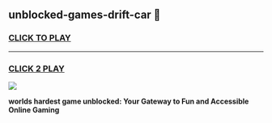 
## unblocked-games-drift-car 👋
<h3>
<a href="https://premium.freeplayer.one?title=unblocked-games-drift-car&ref=14F">CLICK TO PLAY</a></h3>
<hr>

<h3>
<a href="https://premium.freeplayer.one?title=unblocked-games-drift-car&ref=14F">CLICK 2 PLAY</a>
  
</h3>

<a href="https://premium.freeplayer.one?title=unblocked-games-drift-car&ref=12F/"><img src="https://clearcache.store/games.png"></a>


**worlds hardest game unblocked: Your Gateway to Fun and Accessible Online Gaming**
